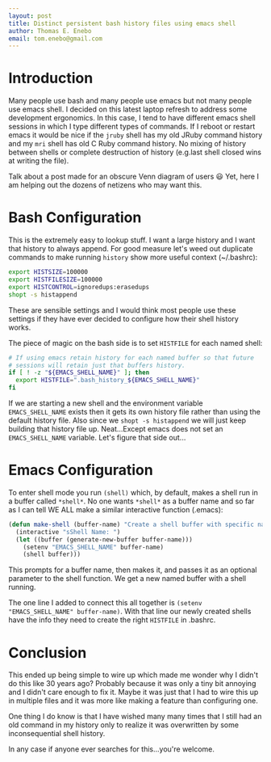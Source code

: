 ```yaml
---
layout: post
title: Distinct persistent bash history files using emacs shell
author: Thomas E. Enebo
email: tom.enebo@gmail.com
---
```


# Introduction

Many people use bash and many people use emacs but not many people use
emacs shell.  I decided on this latest laptop refresh to address
some development ergonomics.  In this case, I tend to have different
emacs shell sessions in which I type different types of commands.
If I reboot or restart emacs it would be nice if the `jruby` shell has
my old JRuby command history and my `mri` shell has old C Ruby command
history.  No mixing of history between shells or complete destruction of
history (e.g.last shell closed wins at writing the file).

Talk about a post made for an obscure Venn diagram of users 😃  Yet,
here I am helping out the dozens of netizens who may want this.

# Bash Configuration

This is the extremely easy to lookup stuff.  I want a large history and I
want that history to always append.  For good measure let's weed out
duplicate commands to make running `history` show more useful
context (~/.bashrc):

```sh
export HISTSIZE=100000
export HISTFILESIZE=100000
export HISTCONTROL=ignoredups:erasedups
shopt -s histappend
```

These are sensible settings and I would think most people use these
settings if they have ever decided to configure how their shell history
works.

The piece of magic on the bash side is to set `HISTFILE` for each named
shell:

```sh
# If using emacs retain history for each named buffer so that future
# sessions will retain just that buffers history.
if [ ! -z "${EMACS_SHELL_NAME}" ]; then
  export HISTFILE=".bash_history_${EMACS_SHELL_NAME}"
fi
```

If we are starting a new shell and the environment variable `EMACS_SHELL_NAME` exists then it gets its own history file rather than using the default history file.  Also since we `shopt -s histappend` we will just keep building that history file up.  Neat...Except emacs does not set an `EMACS_SHELL_NAME` variable.  Let's figure that side out...

# Emacs Configuration

To enter shell mode you run `(shell)` which, by default, makes a shell run in a buffer called `*shell*`.  No one wants `*shell*` as a buffer name and so far as I can tell WE ALL make a similar interactive function (.emacs):

```lisp
(defun make-shell (buffer-name) "Create a shell buffer with specific name"
  (interactive "sShell Name: ")
  (let ((buffer (generate-new-buffer buffer-name)))
    (setenv "EMACS_SHELL_NAME" buffer-name)
    (shell buffer)))
```

This prompts for a buffer name, then makes it, and passes it as an optional parameter to the shell function.  We get a new named buffer with a shell running.

The one line I added to connect this all together is `(setenv "EMACS_SHELL_NAME" buffer-name)`.  With that line our newly created shells have the info they need to create the right `HISTFILE` in .bashrc.

# Conclusion

This ended up being simple to wire up which made me wonder why I
didn't do this like 30 years ago?  Probably because it was only a tiny bit
annoying and I didn't care enough to fix it.  Maybe it was just that I had
to wire this up in multiple files and it was more like making a feature
than configuring one.

One thing I do know is that I have wished many many
times that I still had an old command in my history only to realize it
was overwritten by some inconsequential shell history.

In any case if anyone ever searches for this...you're welcome.
